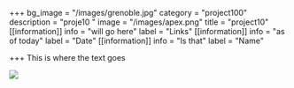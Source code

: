 +++
bg_image = "/images/grenoble.jpg"
category = "project100"
description = "proje10 "
image = "/images/apex.png"
title = "project10"
[[information]]
info = "will go here"
label = "Links"
[[information]]
info = "as of today"
label = "Date"
[[information]]
info = "Is that"
label = "Name"

+++
This is where the text goes

![](/images/blog/blog-post-5.jpg)